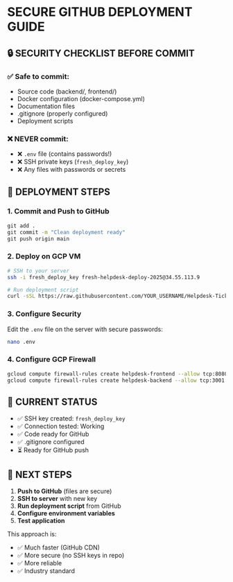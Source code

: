 # SECURE GITHUB DEPLOYMENT GUIDE

## 🔒 SECURITY CHECKLIST BEFORE COMMIT

### ✅ Safe to commit:
- Source code (backend/, frontend/)
- Docker configuration (docker-compose.yml)
- Documentation files
- .gitignore (properly configured)
- Deployment scripts

### ❌ NEVER commit:
- ❌ `.env` file (contains passwords!)
- ❌ SSH private keys (`fresh_deploy_key`)
- ❌ Any files with passwords or secrets

## 🚀 DEPLOYMENT STEPS

### 1. Commit and Push to GitHub
```cmd
git add .
git commit -m "Clean deployment ready"
git push origin main
```

### 2. Deploy on GCP VM
```bash
# SSH to your server
ssh -i fresh_deploy_key fresh-helpdesk-deploy-2025@34.55.113.9

# Run deployment script
curl -sSL https://raw.githubusercontent.com/YOUR_USERNAME/Helpdesk-Ticketing-System/main/deploy-from-github.sh | bash
```

### 3. Configure Security
Edit the `.env` file on the server with secure passwords:
```bash
nano .env
```

### 4. Configure GCP Firewall
```bash
gcloud compute firewall-rules create helpdesk-frontend --allow tcp:8080 --source-ranges 0.0.0.0/0
gcloud compute firewall-rules create helpdesk-backend --allow tcp:3001 --source-ranges 0.0.0.0/0
```

## 🔧 CURRENT STATUS

- ✅ SSH key created: `fresh_deploy_key`
- ✅ Connection tested: Working
- ✅ Code ready for GitHub
- ✅ .gitignore configured
- ⏳ Ready for GitHub push

## 🎯 NEXT STEPS

1. **Push to GitHub** (files are secure)
2. **SSH to server** with new key
3. **Run deployment script** from GitHub
4. **Configure environment variables**
5. **Test application**

This approach is:
- ✅ Much faster (GitHub CDN)
- ✅ More secure (no SSH keys in repo)
- ✅ More reliable
- ✅ Industry standard

